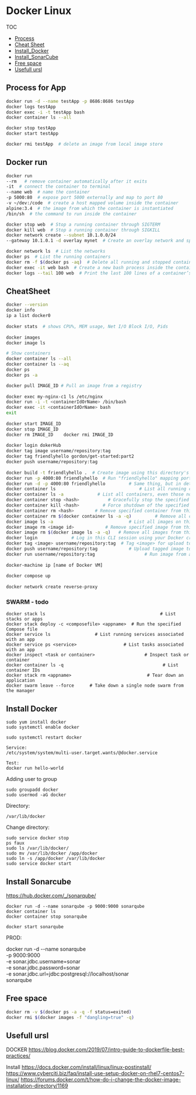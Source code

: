 # Docker Linux

TOC
- [Process](#process)
- [Cheat Sheet](#cheatsheet)
- [Install_Docker](#install_docker)
- [Install_SonarCube](#install_sonarcube)
- [Free space](#free_space)
- [Usefull ursl](#usefull_urls)

## Process for App <a name="process"></a>

```bash
docker run -d --name testApp -p 8686:8686 testApp
docker logs testApp
docker exec -i -t testApp bash
docker container ls --all

docker stop testApp
docker start testApp

docker rmi testApp  # delete an image from local image store
```

## Docker run

```bash
docker run
--rm   # remove container automatically after it exits
-it  # connect the container to terminal
--name web  # name the container
-p 5000:80  # expose port 5000 externally and map to port 80
-v ~/dev:/code  # create a host mapped volume inside the container
alpine:3.4  # the image from which the container is instantiated
/bin/sh  # the command to run inside the container

docker stop web  # Stop a running container through SIGTERM
docker kill web  # Stop a running container through SIGKILL
docker network create --subnet 10.1.0.0/24
--gateway 10.1.0.1 -d overlay mynet  # Create an overlay network and specify a subnet

docker network ls  # List the networks
docker ps  # List the running containers
docker rm -f $(docker ps -aq)  # Delete all running and stopped containers
docker exec -it web bash  # Create a new bash process inside the container and connect it to the terminal
docker logs --tail 100 web  # Print the last 100 lines of a container’s logs

```

## CheatSheet <a name="cheatsheet"></a>

```bash
docker --version
docker info
ip a list docker0
    
docker stats  # shows CPU%, MEM usage, Net I/O Block I/O, Pids
    
docker images
docker image ls

# Show containers
docker container ls --all
docker container ls --aq
docker ps
docker ps -a

docker pull IMAGE_ID # Pull an image from a registry
    
docker exec my-nginx-c1 ls /etc/nginx
docker run -i -t <containerIdOrName> /bin/bash
docker exec -it <containerIdOrName> bash
exit
   
docker start IMAGE_ID
docker stop IMAGE_ID
docker rm IMAGE_ID    docker rmi IMAGE_ID
       
docker login dokerHub
docker tag image username/repository:tag
docker tag friendlyhello gordon/get-started:part2
docker push username/repository:tag
       
docker build -t friendlyhello .  # Create image using this directory's Dockerfile
docker run -p 4000:80 friendlyhello  # Run "friendlyhello" mapping port 4000 to 80
docker run -d -p 4000:80 friendlyhello         # Same thing, but in detached mode
docker container ls                                # List all running containers
docker container ls -a             # List all containers, even those not running
docker container stop <hash>           # Gracefully stop the specified container
docker container kill <hash>         # Force shutdown of the specified container
docker container rm <hash>        # Remove specified container from this machine
docker container rm $(docker container ls -a -q)         # Remove all containers
docker image ls -a                             # List all images on this machine
docker image rm <image id>            # Remove specified image from this machine
docker image rm $(docker image ls -a -q)   # Remove all images from this machine
docker login             # Log in this CLI session using your Docker credentials
docker tag <image> username/repository:tag  # Tag <image> for upload to registry
docker push username/repository:tag            # Upload tagged image to registry
docker run username/repository:tag                   # Run image from a registry
    
docker-machine ip [name of Docker VM]
    
docker compose up
    
docker network create reverse-proxy
```

### SWARM - todo

    docker stack ls                                            # List stacks or apps
    docker stack deploy -c <composefile> <appname>  # Run the specified Compose file
    docker service ls                 # List running services associated with an app
    docker service ps <service>                  # List tasks associated with an app
    docker inspect <task or container>                   # Inspect task or container
    docker container ls -q                                      # List container IDs
    docker stack rm <appname>                             # Tear down an application
    docker swarm leave --force      # Take down a single node swarm from the manager

## Install Docker <a name="install_docker"></a>

    sudo yum install docker
    sudo systemctl enable docker

    sudo systemctl restart docker

    Service:
    /etc/system/system/multi-user.target.wants/@docker.service

    Test:
    docker run hello-world

Adding user to group

    sudo groupadd docker
    sudo usermod -aG docker
    
Directory:

    /var/lib/docker

Change directory:

    sudo service docker stop
    ps faux
    sudo ls /var/lib/docker/
    sudo mv /var/lib/docker /app/docker
    sudo ln -s /app/docker /var/lib/docker
    sudo service docker start


## Install Sonarcube <a name="install_sonarcube"></a>

https://hub.docker.com/_/sonarqube/

    docker run -d --name sonarqube -p 9000:9000 sonarqube
    docker container ls
    docker container stop sonarqube

    docker start sonarqube

PROD:

docker run -d --name sonarqube \
    -p 9000:9000 \
    -e sonar.jdbc.username=sonar \
    -e sonar.jdbc.password=sonar \
    -e sonar.jdbc.url=jdbc:postgresql://localhost/sonar \
    sonarqube


## Free space <a name="free_space"></a>

```Bash
docker rm -v $(docker ps -a -q -f status=exited)
docker rmi $(docker images -f "dangling=true" -q)
```

## Usefull ursl <a name="usefull_urls"></a>

DOCKER
https://blog.docker.com/2019/07/intro-guide-to-dockerfile-best-practices/

Install
https://docs.docker.com/install/linux/linux-postinstall/
https://www.cyberciti.biz/faq/install-use-setup-docker-on-rhel7-centos7-linux/
https://forums.docker.com/t/how-do-i-change-the-docker-image-installation-directory/1169

